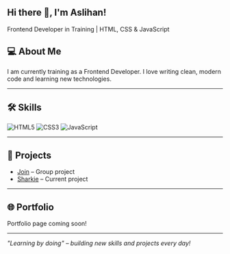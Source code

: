 ## Hi there 👋, I'm Aslihan!

Frontend Developer in Training | HTML, CSS & JavaScript  

## 💻 **About Me**  
I am currently training as a Frontend Developer. I love writing clean, modern code and learning new technologies.

---

## 🛠 Skills
![HTML5](https://img.shields.io/badge/HTML-E34F26?style=for-the-badge&logo=html5&logoColor=white)
![CSS3](https://img.shields.io/badge/CSS3-1572B6?style=for-the-badge&logo=css3&logoColor=white)
![JavaScript](https://img.shields.io/badge/JavaScript-F7DF1E?style=for-the-badge&logo=javascript&logoColor=black)

---

## 📂 Projects
- [Join](https://github.com/AlexPutilin/Join) – Group project  
- [Sharkie](https://github.com/Asli-18/sharkie) – Current project

---

## 🌐 Portfolio
Portfolio page coming soon!  

---

*"Learning by doing" – building new skills and projects every day!*


<!--
**Asli-18/Asli-18** is a ✨ _special_ ✨ repository because its `README.md` (this file) appears on your GitHub profile.

Here are some ideas to get you started:

- 🔭 I’m currently working on ...
- 🌱 I’m currently learning ...
- 👯 I’m looking to collaborate on ...
- 🤔 I’m looking for help with ...
- 💬 Ask me about ...
- 📫 How to reach me: ...
- 😄 Pronouns: ...
- ⚡ Fun fact: ...
-->
